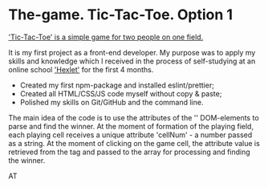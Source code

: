 # The-game. Tic-Tac-Toe. Option 1

['Tic-Tac-Toe' is a simple game for two people on one field.](https://tandrei17.github.io/The-game/ "To GitHub pages")

It is my first project as a front-end developer. My purpose was to apply my skills and knowledge which I received in the process of self-studying at an online school ['Hexlet'](https://hexlet.io/my "Hexlet's page") for the first 4 months.

- Created my first npm-package and installed eslint/prettier;
- Created all HTML/CSS/JS code myself without copy & paste;
- Polished my skills on Git/GitHub and the command line.

The main idea of the code is to use the attributes of the '<td>' DOM-elements to parse and find the winner. At the moment of formation of the playing field, each playing cell receives a unique attribute 'cellNum' - a number passed as a string. At the moment of clicking on the game cell, the attribute value is retrieved from the tag and passed to the array for processing and finding the winner.

AT
